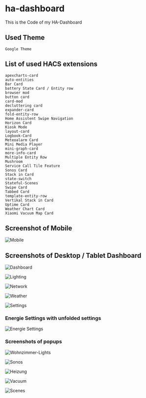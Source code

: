 # ha-dashboard

This is the Code of my HA-Dashboard

## Used Theme

    Google Theme

## List of used HACS extensions

    apexcharts-card
    auto-entities
    Bar Card
    battery State Card / Entity row
    browser mod
    button card
    card-mod
    decluttering card
    expander-card
    fold-entity-row
    Home Assistent Swipe Navigation
    Horizon Card
    Kiosk Mode
    layout-card
    Logbook-Card
    Meteoalarm Card
    Mini Media Player
    mini-graph-card
    more-info-card
    Multiple Entity Row
    Mushroom
    Service Call Tile Feature
    Sonos Card
    Stack in Card
    state-switch
    Stateful-Scenes
    Swipe Card
    Tabbed Card
    template-entity-row
    Vertikal Stack in Card
    Uptime Card
    Weather Chart Card
    Xiaomi Vacuum Map Card

## Screenshot of Mobile

![Mobile](/images/IMG_2138.PNG)

## Screenshots of Desktop / Tablet Dashboard

![Dashboard](/images/SCR-20240319-qwal.png)

![Lighting](/images/SCR-20240319-qwed.png)

![Network](/images/SCR-20240319-qwia.png)

![Weather](/images/Bildschirmfoto%202024-03-19%20um%2019.22.24.png)

![Settings](/images/SCR-20240319-qwwr.png)

### Energie Settings with unfolded settings

![Energie Settings](/images/Bildschirmfoto%202024-03-19%20um%2019.27.20.png)

### Screenshots of popups

![Wohnzimmer-Lights](/images/Bildschirmfoto%202024-03-19%20um%2019.24.23.png)

![Sonos](/images/Bildschirmfoto%202024-03-19%20um%2019.24.41.png)

![Heizung](/images/Bildschirmfoto%202024-03-19%20um%2019.24.52.png)

![Vacuum](/images/Bildschirmfoto%202024-03-19%20um%2019.25.06.png)

![Scenes](/images/Bildschirmfoto%202024-03-19%20um%2019.25.18.png)

